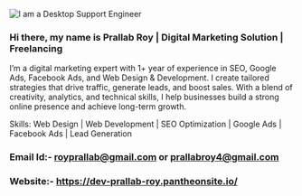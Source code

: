 ![I am a Desktop Support Engineer](https://www.makemyassignments.com/blog/wp-content/uploads/2024/08/DM_blog_post_image_03_guetzli.jpg)
### Hi there, my name is Prallab Roy | Digital Marketing Solution | Freelancing
I’m a digital marketing expert with 1+ year of experience in SEO, Google Ads, Facebook Ads, and Web Design & Development. I create tailored strategies that drive traffic, generate leads, and boost sales. With a blend of creativity, analytics, and technical skills, I help businesses build a strong online presence and achieve long-term growth.

Skills: Web Design | Web Development | SEO Optimization | Google Ads | Facebook Ads | Lead Generation

### Email Id:- royprallab@gmail.com or prallabroy4@gmail.com 
### Website:- https://dev-prallab-roy.pantheonsite.io/

